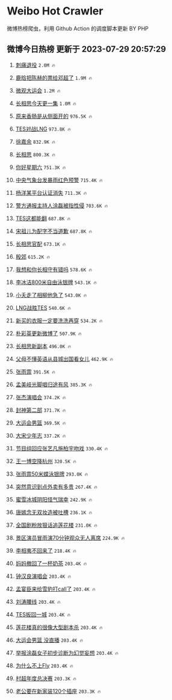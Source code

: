# Weibo Hot Crawler 



微博热榜爬虫，利用 Github Action 的调度脚本更新 BY PHP 


## 微博今日热榜 更新于 2023-07-29 20:57:29 
1. [刺痛退役](https://s.weibo.com/weibo?q=%23%E5%88%BA%E7%97%9B%E9%80%80%E5%BD%B9%23&t=31&band_rank=1&Refer=top) `2.0M 🔥` 

1. [鹿晗把陈赫的票给邓超了](https://s.weibo.com/weibo?q=%23%E9%B9%BF%E6%99%97%E6%8A%8A%E9%99%88%E8%B5%AB%E7%9A%84%E7%A5%A8%E7%BB%99%E9%82%93%E8%B6%85%E4%BA%86%23&t=31&band_rank=2&Refer=top) `1.9M 🔥` 

1. [微观大运会](https://s.weibo.com/weibo?q=%23%E5%BE%AE%E8%A7%82%E5%A4%A7%E8%BF%90%E4%BC%9A%23&t=31&band_rank=3&Refer=top) `1.2M 🔥` 

1. [长相思今天更一集](https://s.weibo.com/weibo?q=%23%E9%95%BF%E7%9B%B8%E6%80%9D%E4%BB%8A%E5%A4%A9%E6%9B%B4%E4%B8%80%E9%9B%86%23&t=31&band_rank=4&Refer=top) `1.0M 🔥` 

1. [原来香肠是从侧面开的](https://s.weibo.com/weibo?q=%23%E5%8E%9F%E6%9D%A5%E9%A6%99%E8%82%A0%E6%98%AF%E4%BB%8E%E4%BE%A7%E9%9D%A2%E5%BC%80%E7%9A%84%23&t=31&band_rank=5&Refer=top) `976.5K 🔥` 

1. [TES对战LNG](https://s.weibo.com/weibo?q=%23TES%E5%AF%B9%E6%88%98LNG%23&t=31&band_rank=6&Refer=top) `973.8K 🔥` 

1. [徐嘉余](https://s.weibo.com/weibo?q=%E5%BE%90%E5%98%89%E4%BD%99&t=31&band_rank=7&Refer=top) `832.9K 🔥` 

1. [长相思](https://s.weibo.com/weibo?q=%E9%95%BF%E7%9B%B8%E6%80%9D&t=31&band_rank=8&Refer=top) `800.3K 🔥` 

1. [你好星期六](https://s.weibo.com/weibo?q=%E4%BD%A0%E5%A5%BD%E6%98%9F%E6%9C%9F%E5%85%AD&t=31&band_rank=9&Refer=top) `751.3K 🔥` 

1. [中央气象台发暴雨红色预警](https://s.weibo.com/weibo?q=%23%E4%B8%AD%E5%A4%AE%E6%B0%94%E8%B1%A1%E5%8F%B0%E5%8F%91%E6%9A%B4%E9%9B%A8%E7%BA%A2%E8%89%B2%E9%A2%84%E8%AD%A6%23&t=31&band_rank=10&Refer=top) `715.4K 🔥` 

1. [杨洋某平台认证消失](https://s.weibo.com/weibo?q=%23%E6%9D%A8%E6%B4%8B%E6%9F%90%E5%B9%B3%E5%8F%B0%E8%AE%A4%E8%AF%81%E6%B6%88%E5%A4%B1%23&t=31&band_rank=11&Refer=top) `711.3K 🔥` 

1. [警方通报主持人涂磊被指性侵](https://s.weibo.com/weibo?q=%23%E8%AD%A6%E6%96%B9%E9%80%9A%E6%8A%A5%E4%B8%BB%E6%8C%81%E4%BA%BA%E6%B6%82%E7%A3%8A%E8%A2%AB%E6%8C%87%E6%80%A7%E4%BE%B5%23&t=31&band_rank=12&Refer=top) `703.6K 🔥` 

1. [TES这都能翻](https://s.weibo.com/weibo?q=TES%E8%BF%99%E9%83%BD%E8%83%BD%E7%BF%BB&t=31&band_rank=13&Refer=top) `687.8K 🔥` 

1. [宋祖儿为配字不当道歉](https://s.weibo.com/weibo?q=%23%E5%AE%8B%E7%A5%96%E5%84%BF%E4%B8%BA%E9%85%8D%E5%AD%97%E4%B8%8D%E5%BD%93%E9%81%93%E6%AD%89%23&t=31&band_rank=14&Refer=top) `687.8K 🔥` 

1. [长相思官配](https://s.weibo.com/weibo?q=%E9%95%BF%E7%9B%B8%E6%80%9D%E5%AE%98%E9%85%8D&t=31&band_rank=15&Refer=top) `673.1K 🔥` 

1. [殷郊](https://s.weibo.com/weibo?q=%E6%AE%B7%E9%83%8A&t=31&band_rank=16&Refer=top) `615.2K 🔥` 

1. [我想和你长相守有错吗](https://s.weibo.com/weibo?q=%E6%88%91%E6%83%B3%E5%92%8C%E4%BD%A0%E9%95%BF%E7%9B%B8%E5%AE%88%E6%9C%89%E9%94%99%E5%90%97&t=31&band_rank=17&Refer=top) `578.6K 🔥` 

1. [李冰洁800米自由泳银牌](https://s.weibo.com/weibo?q=%23%E6%9D%8E%E5%86%B0%E6%B4%81800%E7%B1%B3%E8%87%AA%E7%94%B1%E6%B3%B3%E9%93%B6%E7%89%8C%23&t=31&band_rank=18&Refer=top) `543.1K 🔥` 

1. [小夭走了相柳他急了](https://s.weibo.com/weibo?q=%23%E5%B0%8F%E5%A4%AD%E8%B5%B0%E4%BA%86%E7%9B%B8%E6%9F%B3%E4%BB%96%E6%80%A5%E4%BA%86%23&t=31&band_rank=19&Refer=top) `543.0K 🔥` 

1. [LNG战胜TES](https://s.weibo.com/weibo?q=%23LNG%E6%88%98%E8%83%9CTES%23&t=31&band_rank=20&Refer=top) `540.6K 🔥` 

1. [新买的衣服一定要洗洗再穿](https://s.weibo.com/weibo?q=%23%E6%96%B0%E4%B9%B0%E7%9A%84%E8%A1%A3%E6%9C%8D%E4%B8%80%E5%AE%9A%E8%A6%81%E6%B4%97%E6%B4%97%E5%86%8D%E7%A9%BF%23&t=31&band_rank=21&Refer=top) `534.2K 🔥` 

1. [朴彩英更新微博了](https://s.weibo.com/weibo?q=%23%E6%9C%B4%E5%BD%A9%E8%8B%B1%E6%9B%B4%E6%96%B0%E5%BE%AE%E5%8D%9A%E4%BA%86%23&t=31&band_rank=22&Refer=top) `507.9K 🔥` 

1. [长相思新副本](https://s.weibo.com/weibo?q=%23%E9%95%BF%E7%9B%B8%E6%80%9D%E6%96%B0%E5%89%AF%E6%9C%AC%23&t=31&band_rank=23&Refer=top) `496.0K 🔥` 

1. [父母不懂英语从县城出国看女儿](https://s.weibo.com/weibo?q=%23%E7%88%B6%E6%AF%8D%E4%B8%8D%E6%87%82%E8%8B%B1%E8%AF%AD%E4%BB%8E%E5%8E%BF%E5%9F%8E%E5%87%BA%E5%9B%BD%E7%9C%8B%E5%A5%B3%E5%84%BF%23&t=31&band_rank=24&Refer=top) `462.9K 🔥` 

1. [张雨霏](https://s.weibo.com/weibo?q=%E5%BC%A0%E9%9B%A8%E9%9C%8F&t=31&band_rank=25&Refer=top) `391.5K 🔥` 

1. [孟美岐光脚唱归途有风](https://s.weibo.com/weibo?q=%23%E5%AD%9F%E7%BE%8E%E5%B2%90%E5%85%89%E8%84%9A%E5%94%B1%E5%BD%92%E9%80%94%E6%9C%89%E9%A3%8E%23&t=31&band_rank=26&Refer=top) `385.3K 🔥` 

1. [张杰演唱会](https://s.weibo.com/weibo?q=%E5%BC%A0%E6%9D%B0%E6%BC%94%E5%94%B1%E4%BC%9A&t=31&band_rank=27&Refer=top) `374.2K 🔥` 

1. [封神第二部](https://s.weibo.com/weibo?q=%E5%B0%81%E7%A5%9E%E7%AC%AC%E4%BA%8C%E9%83%A8&t=31&band_rank=28&Refer=top) `371.7K 🔥` 

1. [大运会男篮](https://s.weibo.com/weibo?q=%E5%A4%A7%E8%BF%90%E4%BC%9A%E7%94%B7%E7%AF%AE&t=31&band_rank=29&Refer=top) `369.5K 🔥` 

1. [大宋少年志](https://s.weibo.com/weibo?q=%E5%A4%A7%E5%AE%8B%E5%B0%91%E5%B9%B4%E5%BF%97&t=31&band_rank=30&Refer=top) `337.2K 🔥` 

1. [节目组回应张艺凡施柏宇吻戏](https://s.weibo.com/weibo?q=%23%E8%8A%82%E7%9B%AE%E7%BB%84%E5%9B%9E%E5%BA%94%E5%BC%A0%E8%89%BA%E5%87%A1%E6%96%BD%E6%9F%8F%E5%AE%87%E5%90%BB%E6%88%8F%23&t=31&band_rank=31&Refer=top) `330.4K 🔥` 

1. [王一博空降杭州](https://s.weibo.com/weibo?q=%23%E7%8E%8B%E4%B8%80%E5%8D%9A%E7%A9%BA%E9%99%8D%E6%9D%AD%E5%B7%9E%23&t=31&band_rank=32&Refer=top) `320.5K 🔥` 

1. [张雨霏50米蝶泳银牌](https://s.weibo.com/weibo?q=%23%E5%BC%A0%E9%9B%A8%E9%9C%8F50%E7%B1%B3%E8%9D%B6%E6%B3%B3%E9%93%B6%E7%89%8C%23&t=31&band_rank=33&Refer=top) `293.0K 🔥` 

1. [突然意识到点外卖有多贵](https://s.weibo.com/weibo?q=%23%E7%AA%81%E7%84%B6%E6%84%8F%E8%AF%86%E5%88%B0%E7%82%B9%E5%A4%96%E5%8D%96%E6%9C%89%E5%A4%9A%E8%B4%B5%23&t=31&band_rank=34&Refer=top) `267.4K 🔥` 

1. [蜜雪冰城阴阳怪气瑞幸](https://s.weibo.com/weibo?q=%23%E8%9C%9C%E9%9B%AA%E5%86%B0%E5%9F%8E%E9%98%B4%E9%98%B3%E6%80%AA%E6%B0%94%E7%91%9E%E5%B9%B8%23&t=31&band_rank=35&Refer=top) `242.9K 🔥` 

1. [唐嫣念无双妆造被吐槽](https://s.weibo.com/weibo?q=%23%E5%94%90%E5%AB%A3%E5%BF%B5%E6%97%A0%E5%8F%8C%E5%A6%86%E9%80%A0%E8%A2%AB%E5%90%90%E6%A7%BD%23&t=31&band_rank=36&Refer=top) `236.1K 🔥` 

1. [全国剧粉放狠话追莲花楼](https://s.weibo.com/weibo?q=%23%E5%85%A8%E5%9B%BD%E5%89%A7%E7%B2%89%E6%94%BE%E7%8B%A0%E8%AF%9D%E8%BF%BD%E8%8E%B2%E8%8A%B1%E6%A5%BC%23&t=31&band_rank=37&Refer=top) `231.0K 🔥` 

1. [景区演员冒雨演70分钟观众无人离席](https://s.weibo.com/weibo?q=%23%E6%99%AF%E5%8C%BA%E6%BC%94%E5%91%98%E5%86%92%E9%9B%A8%E6%BC%9470%E5%88%86%E9%92%9F%E8%A7%82%E4%BC%97%E6%97%A0%E4%BA%BA%E7%A6%BB%E5%B8%AD%23&t=31&band_rank=38&Refer=top) `224.9K 🔥` 

1. [李相夷不回来了](https://s.weibo.com/weibo?q=%23%E6%9D%8E%E7%9B%B8%E5%A4%B7%E4%B8%8D%E5%9B%9E%E6%9D%A5%E4%BA%86%23&t=31&band_rank=39&Refer=top) `218.4K 🔥` 

1. [妈妈撤回了一杯奶茶](https://s.weibo.com/weibo?q=%23%E5%A6%88%E5%A6%88%E6%92%A4%E5%9B%9E%E4%BA%86%E4%B8%80%E6%9D%AF%E5%A5%B6%E8%8C%B6%23&t=31&band_rank=40&Refer=top) `203.4K 🔥` 

1. [钟汉良演唱会](https://s.weibo.com/weibo?q=%E9%92%9F%E6%B1%89%E8%89%AF%E6%BC%94%E5%94%B1%E4%BC%9A&t=31&band_rank=41&Refer=top) `203.4K 🔥` 

1. [孟宴臣来给雪豹打call了](https://s.weibo.com/weibo?q=%23%E5%AD%9F%E5%AE%B4%E8%87%A3%E6%9D%A5%E7%BB%99%E9%9B%AA%E8%B1%B9%E6%89%93call%E4%BA%86%23&t=31&band_rank=42&Refer=top) `203.4K 🔥` 

1. [刘涛腰线](https://s.weibo.com/weibo?q=%23%E5%88%98%E6%B6%9B%E8%85%B0%E7%BA%BF%23&t=31&band_rank=43&Refer=top) `203.4K 🔥` 

1. [TES扳回一城](https://s.weibo.com/weibo?q=%23TES%E6%89%B3%E5%9B%9E%E4%B8%80%E5%9F%8E%23&t=31&band_rank=44&Refer=top) `203.4K 🔥` 

1. [莲花楼真的很像大型剧本杀](https://s.weibo.com/weibo?q=%23%E8%8E%B2%E8%8A%B1%E6%A5%BC%E7%9C%9F%E7%9A%84%E5%BE%88%E5%83%8F%E5%A4%A7%E5%9E%8B%E5%89%A7%E6%9C%AC%E6%9D%80%23&t=31&band_rank=45&Refer=top) `203.4K 🔥` 

1. [大运会男篮 没直播](https://s.weibo.com/weibo?q=%E5%A4%A7%E8%BF%90%E4%BC%9A%E7%94%B7%E7%AF%AE%20%E6%B2%A1%E7%9B%B4%E6%92%AD&t=31&band_rank=46&Refer=top) `203.4K 🔥` 

1. [举报涂磊女子初步诊断为幻觉妄想](https://s.weibo.com/weibo?q=%23%E4%B8%BE%E6%8A%A5%E6%B6%82%E7%A3%8A%E5%A5%B3%E5%AD%90%E5%88%9D%E6%AD%A5%E8%AF%8A%E6%96%AD%E4%B8%BA%E5%B9%BB%E8%A7%89%E5%A6%84%E6%83%B3%23&t=31&band_rank=47&Refer=top) `203.4K 🔥` 

1. [为什么不上Fly](https://s.weibo.com/weibo?q=%23%E4%B8%BA%E4%BB%80%E4%B9%88%E4%B8%8D%E4%B8%8AFly%23&t=31&band_rank=48&Refer=top) `203.4K 🔥` 

1. [村超年度总决赛](https://s.weibo.com/weibo?q=%23%E6%9D%91%E8%B6%85%E5%B9%B4%E5%BA%A6%E6%80%BB%E5%86%B3%E8%B5%9B%23&t=31&band_rank=49&Refer=top) `203.3K 🔥` 

1. [老公要在新家装120个插座](https://s.weibo.com/weibo?q=%23%E8%80%81%E5%85%AC%E8%A6%81%E5%9C%A8%E6%96%B0%E5%AE%B6%E8%A3%85120%E4%B8%AA%E6%8F%92%E5%BA%A7%23&t=31&band_rank=50&Refer=top) `203.3K 🔥` 

